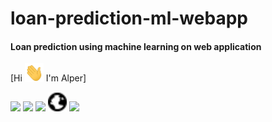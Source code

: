 # loan-prediction-ml-webapp
#### Loan prediction using machine learning on web application
[Hi <img src="https://raw.githubusercontent.com/ABSphreak/ABSphreak/master/gifs/Hi.gif" width="30px"> I'm Alper]

 [<img height="30" src="https://img.shields.io/badge/twitter-%231DA1F2.svg?&style=for-the-badge&logo=twitter&logoColor=white" />][twitter]
[<img height="30" src = "https://img.shields.io/badge/Youtube-%23E4405F.svg?&style=for-the-badge&logo=Youtube&logoColor=white">][Youtube] 
[<img height="30" src="https://img.shields.io/badge/DEV.TO-%230A0A0A.svg?&style=for-the-badge&logo=dev-dot-to&logoColor=white" />][devto]
[<img height="30" src="https://raw.githubusercontent.com/iconic/open-iconic/master/svg/globe.svg" />][medium]
[<img height='30' src ='https://img.shields.io/badge/linkedin-%230077B5.svg?&style=for-the-badge&logo=linkedin&logoColor=white'/>][linkedin]



[twitter]: https://twitter.com/alper___gunes
[youtube]:https://www.youtube.com/channel/UCEUdxB6MY6DIU3AhIj-Tfyg
[medium]: https://alprgunes.medium.com/
[devto]: https://dev.to/alpergunes
[linkedin]: https://www.linkedin.com/in/alprgunes/


